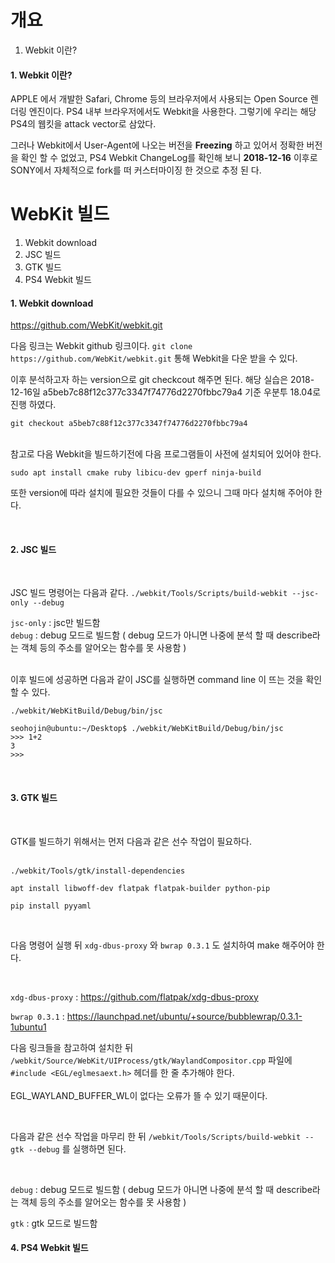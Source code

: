 # <strong>개요</strong>

1. Webkit 이란?
#### 1. Webkit 이란?

APPLE 에서 개발한 Safari, Chrome 등의 브라우저에서 사용되는 Open Source 렌더링 엔진이다. PS4 내부 브라우저에서도 Webkit을 사용한다. 그렇기에 우리는 해당 PS4의 웹킷을 attack vector로 삼았다.

그러나 Webkit에서 User-Agent에 나오는 버전을 <strong>Freezing</strong> 하고 있어서 정확한 버전을 확인 할 수 없었고, PS4 Webkit ChangeLog를 확인해 보니 <strong>2018-12-16</strong> 이후로 SONY에서 자체적으로 fork를 떠 커스터마이징 한 것으로 추정 된 다.

# <strong>WebKit 빌드</strong>
1. Webkit download
2. JSC 빌드
3. GTK 빌드
4. PS4 Webkit 빌드

#### 1. Webkit download

https://github.com/WebKit/webkit.git

다음 링크는 Webkit github 링크이다.
 `git clone https://github.com/WebKit/webkit.git` 통해 Webkit을 다운 받을 수 있다.

이후 분석하고자 하는 version으로 git checkcout 해주면 된다.
해당 실습은 2018-12-16일 a5beb7c88f12c377c3347f74776d2270fbbc79a4 기준 우분투 18.04로 진행 하였다.
<br>

`git checkout a5beb7c88f12c377c3347f74776d2270fbbc79a4`

<br>
참고로 다음 Webkit을 빌드하기전에 다음 프로그램들이 사전에 설치되어 있어야 한다.

<br>

`sudo apt install cmake ruby libicu-dev gperf ninja-build`

또한 version에 따라 설치에 필요한 것들이 다를 수 있으니 그때 마다 설치해 주어야 한다.

<br>

#### 2. JSC 빌드
<br>

JSC 빌드 명령어는 다음과 같다. `./webkit/Tools/Scripts/build-webkit --jsc-only --debug`
<br>

`jsc-only` : jsc만 빌드함
<br>
`debug` : debug 모드로 빌드함 ( debug 모드가 아니면 나중에 분석 할 때 describe라는 객체 등의 주소를 알어오는 함수를 못 사용함 )

<br>
이후 빌드에 성공하면 다음과 같이 JSC를 실행하면 command line 이 뜨는 것을 확인 할 수 있다.
<br>

`./webkit/WebKitBuild/Debug/bin/jsc`
<br>
```
seohojin@ubuntu:~/Desktop$ ./webkit/WebKitBuild/Debug/bin/jsc 
>>> 1+2
3
>>> 
```
<br>

#### 3. GTK 빌드

<br>

GTK를 빌드하기 위해서는 먼저 다음과 같은 선수 작업이 필요하다.
<br><br>

`./webkit/Tools/gtk/install-dependencies`
<br>

`apt install libwoff-dev flatpak flatpak-builder python-pip`
<br>

`pip install pyyaml`

<br>

다음 명령어 실행 뒤 `xdg-dbus-proxy` 와 `bwrap 0.3.1` 도 설치하여 make 해주어야 한다.

<br>

`xdg-dbus-proxy`  : https://github.com/flatpak/xdg-dbus-proxy
<br>

`bwrap 0.3.1` : https://launchpad.net/ubuntu/+source/bubblewrap/0.3.1-1ubuntu1
<br>

다음 링크들을 참고하여 설치한 뒤 `/webkit/Source/WebKit/UIProcess/gtk/WaylandCompositor.cpp` 파일에 `#include <EGL/eglmesaext.h>` 헤더를 한 줄 추가해야 한다. 
<br><br>
EGL_WAYLAND_BUFFER_WL이 없다는 오류가 뜰 수 있기 때문이다.

<br>

다음과 같은 선수 작업을 마무리 한 뒤 `/webkit/Tools/Scripts/build-webkit --gtk --debug` 를 실행하면 된다.

<br>

`debug` : debug 모드로 빌드함 ( debug 모드가 아니면 나중에 분석 할 때 describe라는 객체 등의 주소를 알어오는 함수를 못 사용함 )
<br>

`gtk` : gtk 모드로 빌드함
<br>

#### 4. PS4 Webkit 빌드


